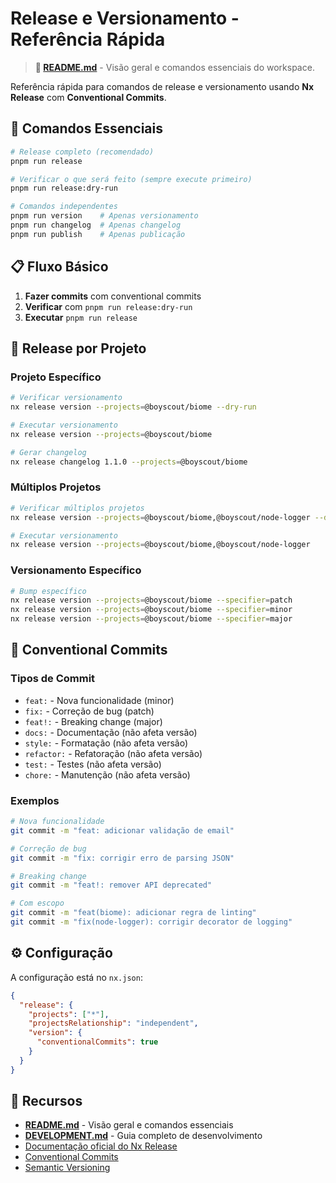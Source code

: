 # Release e Versionamento - Referência Rápida

> **📖 [README.md](./README.md)** - Visão geral e comandos essenciais do workspace.

Referência rápida para comandos de release e versionamento usando **Nx Release** com **Conventional Commits**.

## 🚀 Comandos Essenciais

```bash
# Release completo (recomendado)
pnpm run release

# Verificar o que será feito (sempre execute primeiro)
pnpm run release:dry-run

# Comandos independentes
pnpm run version    # Apenas versionamento
pnpm run changelog  # Apenas changelog
pnpm run publish    # Apenas publicação
```

## 📋 Fluxo Básico

1. **Fazer commits** com conventional commits
2. **Verificar** com `pnpm run release:dry-run`
3. **Executar** `pnpm run release`

## 🎯 Release por Projeto

### Projeto Específico

```bash
# Verificar versionamento
nx release version --projects=@boyscout/biome --dry-run

# Executar versionamento
nx release version --projects=@boyscout/biome

# Gerar changelog
nx release changelog 1.1.0 --projects=@boyscout/biome
```

### Múltiplos Projetos

```bash
# Verificar múltiplos projetos
nx release version --projects=@boyscout/biome,@boyscout/node-logger --dry-run

# Executar versionamento
nx release version --projects=@boyscout/biome,@boyscout/node-logger
```

### Versionamento Específico

```bash
# Bump específico
nx release version --projects=@boyscout/biome --specifier=patch
nx release version --projects=@boyscout/biome --specifier=minor
nx release version --projects=@boyscout/biome --specifier=major
```

## 📝 Conventional Commits

### Tipos de Commit

- `feat:` - Nova funcionalidade (minor)
- `fix:` - Correção de bug (patch)
- `feat!:` - Breaking change (major)
- `docs:` - Documentação (não afeta versão)
- `style:` - Formatação (não afeta versão)
- `refactor:` - Refatoração (não afeta versão)
- `test:` - Testes (não afeta versão)
- `chore:` - Manutenção (não afeta versão)

### Exemplos

```bash
# Nova funcionalidade
git commit -m "feat: adicionar validação de email"

# Correção de bug
git commit -m "fix: corrigir erro de parsing JSON"

# Breaking change
git commit -m "feat!: remover API deprecated"

# Com escopo
git commit -m "feat(biome): adicionar regra de linting"
git commit -m "fix(node-logger): corrigir decorator de logging"
```

## ⚙️ Configuração

A configuração está no `nx.json`:

```json
{
  "release": {
    "projects": ["*"],
    "projectsRelationship": "independent",
    "version": {
      "conventionalCommits": true
    }
  }
}
```

## 🔗 Recursos

- **[README.md](./README.md)** - Visão geral e comandos essenciais
- **[DEVELOPMENT.md](./DEVELOPMENT.md)** - Guia completo de desenvolvimento
- [Documentação oficial do Nx Release](https://20.nx.dev/features/manage-releases)
- [Conventional Commits](https://www.conventionalcommits.org/)
- [Semantic Versioning](https://semver.org/)

